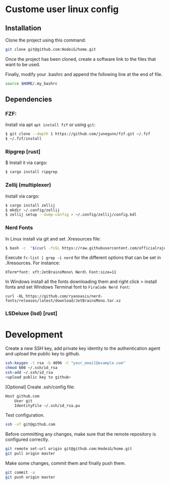 # Custome user linux config

## Installation

Clone the project using this command:
```sh
git clone git@github.com:HodeiG/home.git
```

Once the project has been cloned, create a software link to the files that want
to be used.

Finally, modify your .bashrc and append the following line at the end of file.

```sh
source $HOME/.my_bashrc
```

## Dependencies

### FZF:

Install via apt `apt install fzf` or using `git`:

```bash
$ git clone --depth 1 https://github.com/junegunn/fzf.git ~/.fzf
$ ~/.fzf/install
```

### Ripgrep [rust]

$ Install it via cargo:

```bash
$ cargo install ripgrep
```

### Zellij (multiplexer)

Install via cargo:

```bash
$ cargo install zellij
$ mkdir ~/.config/zellij
$ zellij setup --dump-config > ~/.config/zellij/config.kdl
```

### Nerd Fonts

In Linux install via git and set .Xresources file:

```bash
$ bash -c  "$(curl -fsSL https://raw.githubusercontent.com/officialrajdeepsingh/nerd-fonts-installer/main/install.sh)"
```

Execute `fc-list | grep -i nerd` for the different options that can be set in
.Xresources. For instance:

```
XTerm*font: xft:JetBrainsMono\ Nerd\ Font:size=11
```

In Windows install all the fonts downloading them and right click > install
fonts and set Windows Terminal font to `FiraCode Nerd Font`:

```
curl -OL https://github.com/ryanoasis/nerd-fonts/releases/latest/download/JetBrainsMono.tar.xz
```

### LSDeluxe (lsd) [rust]

# Development

Create a new SSH key, add private key identity to the authentication agent and
upload the public key to github.

```sh
ssh-keygen -t rsa -b 4096 -C "your_email@example.com"
chmod 600 ~/.ssh/id_rsa
ssh-add ~/.ssh/id_rsa
<upload public key to github>
```

[Optional] Create .ssh/config file:
```sh
Host github.com
    User git
    IdentityFile ~/.ssh/id_rsa.pu
```

Test configuration.
```sh
ssh -vT git@github.com
```

Before committing any changes, make sure that the remote repository is
configured correctly.

```sh
git remote set-url origin git@github.com:HodeiG/home.git
git pull origin master
```

Make some changes, commit them and finally push them.
```sh
git commit -a
git push origin master
```
